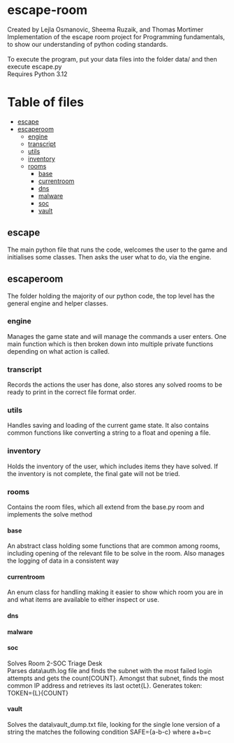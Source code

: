 # escape-room
Created by Lejla Osmanovic, Sheema Ruzaik, and Thomas Mortimer<br>
Implementation of the escape room project for Programming fundamentals,
to show our understanding of python coding standards.<br>
<br>
To execute the program, put your data files into the folder data/ and then execute escape.py<br>
Requires Python 3.12<br>

# Table of files
* [escape](#escape)
* [escaperoom](#escaperoom)
    * [engine](#engine)
    * [transcript](#transcript)
    * [utils](#utils)
    * [inventory](#inventory)
    * [rooms](#rooms)
        * [base](#base)
        * [currentroom](#currentroom)
        * [dns](#dns)
        * [malware](#malware)
        * [soc](#soc)
        * [vault](#vault)

## escape

The main python file that runs the code, welcomes the user to the game and initialises some classes.
Then asks the user what to do, via the engine.

## escaperoom

The folder holding the majority of our python code, the top level has the general engine and helper classes.

### engine

Manages the game state and will manage the commands a user enters.
One main function which is then broken down into multiple private functions depending on what action is called.

### transcript

Records the actions the user has done, also stores any solved rooms to be ready to print
in the correct file format order.

### utils
Handles saving and loading of the current game state. It also contains common functions like converting a string to a
float and opening a file.

### inventory

Holds the inventory of the user, which includes items they have solved.
If the inventory is not complete, the final gate will not be tried.

### rooms
Contains the room files, which all extend from the base.py room and implements the solve method

#### base
An abstract class holding some functions that are common among rooms, including opening of the relevant file to be solve
in the room.
Also manages the logging of data in a consistent way

#### currentroom
An enum class for handling making it easier to show which room you are in and what items are available to either inspect
or use.

#### dns

#### malware

#### soc

Solves Room 2-SOC Triage Desk <br>
Parses data\auth.log file and finds the subnet with the most failed login attempts and gets the count{COUNT}.  Amongst that subnet, finds the most common IP address and retrieves its last octet{L}.
Generates token: TOKEN={L}{COUNT}

#### vault
Solves the data\vault_dump.txt file, looking for the single lone version of a string the matches the following condition
SAFE={a-b-c} where a+b=c